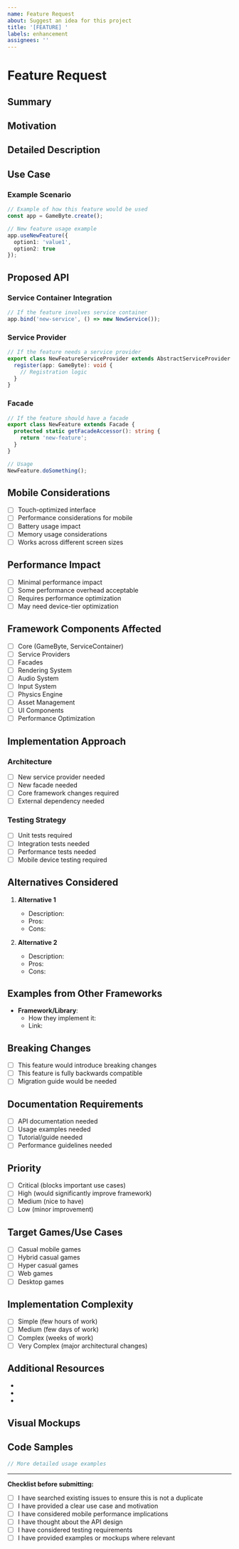 ```yaml
---
name: Feature Request
about: Suggest an idea for this project
title: '[FEATURE] '
labels: enhancement
assignees: ''
---
```


# Feature Request

## Summary

<!-- Brief summary of the feature request -->

## Motivation

<!-- Why is this feature needed? What problem does it solve? -->

## Detailed Description

<!-- Detailed description of the proposed feature -->

## Use Case

<!-- Describe specific use cases where this feature would be helpful -->

### Example Scenario

```typescript
// Example of how this feature would be used
const app = GameByte.create();

// New feature usage example
app.useNewFeature({
  option1: 'value1',
  option2: true
});
```

## Proposed API

<!-- How should this feature be accessed? What should the API look like? -->

### Service Container Integration

```typescript
// If the feature involves service container
app.bind('new-service', () => new NewService());
```

### Service Provider

```typescript
// If the feature needs a service provider
export class NewFeatureServiceProvider extends AbstractServiceProvider {
  register(app: GameByte): void {
    // Registration logic
  }
}
```

### Facade

```typescript
// If the feature should have a facade
export class NewFeature extends Facade {
  protected static getFacadeAccessor(): string {
    return 'new-feature';
  }
}

// Usage
NewFeature.doSomething();
```

## Mobile Considerations

<!-- How does this feature work on mobile devices? -->

- [ ] Touch-optimized interface
- [ ] Performance considerations for mobile
- [ ] Battery usage impact
- [ ] Memory usage considerations
- [ ] Works across different screen sizes

## Performance Impact

<!-- What is the expected performance impact? -->

- [ ] Minimal performance impact
- [ ] Some performance overhead acceptable
- [ ] Requires performance optimization
- [ ] May need device-tier optimization

## Framework Components Affected

<!-- Which parts of the framework would this feature affect? -->

- [ ] Core (GameByte, ServiceContainer)
- [ ] Service Providers
- [ ] Facades
- [ ] Rendering System
- [ ] Audio System
- [ ] Input System
- [ ] Physics Engine
- [ ] Asset Management
- [ ] UI Components
- [ ] Performance Optimization

## Implementation Approach

<!-- How do you think this should be implemented? -->

### Architecture

- [ ] New service provider needed
- [ ] New facade needed
- [ ] Core framework changes required
- [ ] External dependency needed

### Testing Strategy

- [ ] Unit tests required
- [ ] Integration tests needed
- [ ] Performance tests needed
- [ ] Mobile device testing required

## Alternatives Considered

<!-- What other approaches have you considered? -->

1. **Alternative 1**
   - Description: 
   - Pros: 
   - Cons: 

2. **Alternative 2**
   - Description: 
   - Pros: 
   - Cons: 

## Examples from Other Frameworks

<!-- Are there similar features in other frameworks? -->

- **Framework/Library**: 
  - How they implement it: 
  - Link: 

## Breaking Changes

- [ ] This feature would introduce breaking changes
- [ ] This feature is fully backwards compatible
- [ ] Migration guide would be needed

## Documentation Requirements

- [ ] API documentation needed
- [ ] Usage examples needed
- [ ] Tutorial/guide needed
- [ ] Performance guidelines needed

## Priority

- [ ] Critical (blocks important use cases)
- [ ] High (would significantly improve framework)
- [ ] Medium (nice to have)
- [ ] Low (minor improvement)

## Target Games/Use Cases

<!-- What types of games would benefit from this feature? -->

- [ ] Casual mobile games
- [ ] Hybrid casual games
- [ ] Hyper casual games
- [ ] Web games
- [ ] Desktop games

## Implementation Complexity

- [ ] Simple (few hours of work)
- [ ] Medium (few days of work)
- [ ] Complex (weeks of work)
- [ ] Very Complex (major architectural changes)

## Additional Resources

<!-- Links to relevant documentation, examples, or research -->

- 
- 
- 

## Visual Mockups

<!-- If UI/UX related, provide mockups or wireframes -->

## Code Samples

<!-- Additional code samples showing the feature in action -->

```typescript
// More detailed usage examples
```

---

**Checklist before submitting:**

- [ ] I have searched existing issues to ensure this is not a duplicate
- [ ] I have provided a clear use case and motivation
- [ ] I have considered mobile performance implications
- [ ] I have thought about the API design
- [ ] I have considered testing requirements
- [ ] I have provided examples or mockups where relevant
